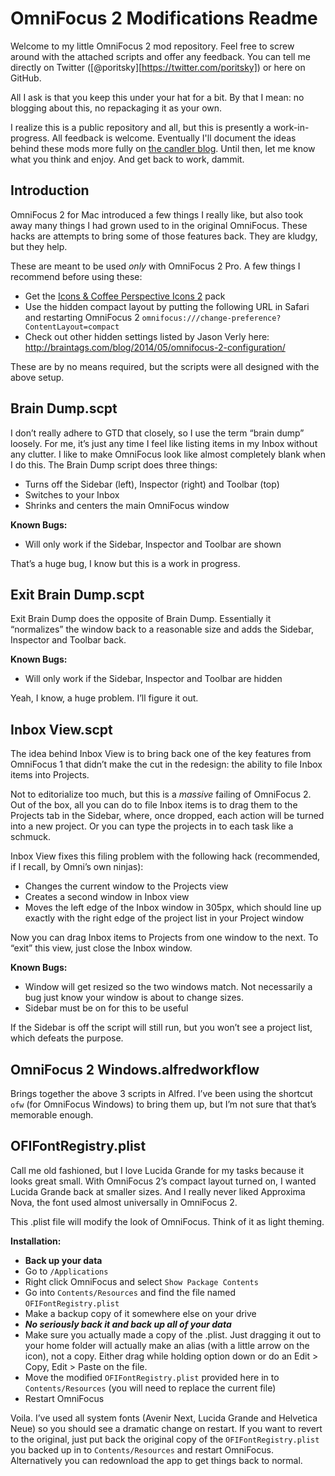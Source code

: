 # OmniFocus 2 Modifications Readme

Welcome to my little OmniFocus 2 mod repository. Feel free to screw around with the attached scripts and offer any feedback. You can tell me directly on Twitter ([@poritsky][https://twitter.com/poritsky]) or here on GitHub.

All I ask is that you keep this under your hat for a bit. By that I mean: no blogging about this, no repackaging it as your own.

I realize this is a public repository and all, but this is presently a work-in-progress. All feedback is welcome. Eventually I'll document the ideas behind these mods more fully on [the candler blog](http://candlerblog.com). Until then, let me know what you think and enjoy. And get back to work, dammit.

## Introduction

OmniFocus 2 for Mac introduced a few things I really like, but also took away many things I had grown used to in the original OmniFocus. These hacks are attempts to bring some of those features back. They are kludgy, but they help.

These are meant to be used *only* with OmniFocus 2 Pro. A few things I recommend before using these:

- Get the [Icons & Coffee Perspective Icons 2](http://iconsandcoffee.com/perspective-icons-2/) pack
- Use the hidden compact layout by putting the following URL in Safari and restarting OmniFocus 2 `omnifocus:///change-preference?ContentLayout=compact`
- Check out other hidden settings listed by Jason Verly here: http://braintags.com/blog/2014/05/omnifocus-2-configuration/

These are by no means required, but the scripts were all designed with the above setup.

## Brain Dump.scpt

I don’t really adhere to GTD that closely, so I use the term “brain dump” loosely. For me, it’s just any time I feel like listing items in my Inbox without any clutter. I like to make OmniFocus look like almost completely blank when I do this. The Brain Dump script does three things:

- Turns off the Sidebar (left), Inspector (right) and Toolbar (top)
- Switches to your Inbox
- Shrinks and centers the main OmniFocus window

**Known Bugs:**

- Will only work if the Sidebar, Inspector and Toolbar are shown

That’s a huge bug, I know but this is a work in progress.

## Exit Brain Dump.scpt

Exit Brain Dump does the opposite of Brain Dump. Essentially it “normalizes” the window back to a reasonable size and adds the Sidebar, Inspector and Toolbar back.

**Known Bugs:**

- Will only work if the Sidebar, Inspector and Toolbar are hidden

Yeah, I know, a huge problem. I’ll figure it out.

## Inbox View.scpt

The idea behind Inbox View is to bring back one of the key features from OmniFocus 1 that didn’t make the cut in the redesign: the ability to file Inbox items into Projects.

Not to editorialize too much, but this is a *massive* failing of OmniFocus 2. Out of the box, all you can do to file Inbox items is to drag them to the Projects tab in the Sidebar, where, once dropped, each action will be turned into a new project. Or you can type the projects in to each task like a schmuck.

Inbox View fixes this filing problem with the following hack (recommended, if I recall, by Omni’s own ninjas):

- Changes the current window to the Projects view
- Creates a second window in Inbox view
- Moves the left edge of the Inbox window in 305px, which should line up exactly with the right edge of the project list in your Project window

Now you can drag Inbox items to Projects from one window to the next. To “exit” this view, just close the Inbox window.

**Known Bugs:**

- Window will get resized so the two windows match. Not necessarily a bug just know your window is about to change sizes.
- Sidebar must be on for this to be useful

If the Sidebar is off the script will still run, but you won’t see a project list, which defeats the purpose.

## OmniFocus 2 Windows.alfredworkflow

Brings together the above 3 scripts in Alfred. I’ve been using the shortcut `ofw` (for OmniFocus Windows) to bring them up, but I’m not sure that that’s memorable enough.

## OFIFontRegistry.plist

Call me old fashioned, but I love Lucida Grande for my tasks because it looks great small. With OmniFocus 2’s compact layout turned on, I wanted Lucida Grande back at smaller sizes. And I really never liked Approxima Nova, the font used almost universally in OmniFocus 2. 

This .plist file will modify the look of OmniFocus. Think of it as light theming.

**Installation:**

- **Back up your data**
- Go to `/Applications`
- Right click OmniFocus and select `Show Package Contents`
- Go into `Contents/Resources` and find the file named `OFIFontRegistry.plist`
- Make a backup copy of it somewhere else on your drive
- ***No seriously back it and back up all of your data***
- Make sure you actually made a copy of the .plist. Just dragging it out to your home folder will actually make an alias (with a little arrow on the icon), not a copy. Either drag while holding option down or do an Edit \> Copy, Edit \> Paste on the file.
- Move the modified `OFIFontRegistry.plist` provided here in to `Contents/Resources` (you will need to replace the current file)
- Restart OmniFocus

Voila. I’ve used all system fonts (Avenir Next, Lucida Grande and Helvetica Neue) so you should see a dramatic change on restart. If you want to revert to the original, just put back the original copy of the `OFIFontRegistry.plist` you backed up in to `Contents/Resources` and restart OmniFocus. Alternatively you can redownload the app to get things back to normal.